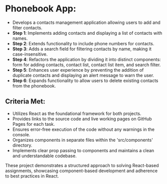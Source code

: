 # Phonebook App:
- Develops a contacts management application allowing users to add and filter contacts.
- **Step 1**: Implements adding contacts and displaying a list of contacts with names.
- **Step 2**: Extends functionality to include phone numbers for contacts.
- **Step 3**: Adds a search field for filtering contacts by name, making it case-insensitive.
- **Step 4**: Refactors the application by dividing it into distinct components: form for adding contacts, contact list, contact list item, and search filter.
- **Step 5**: Enhances user experience by preventing the addition of duplicate contacts and displaying an alert message to warn the user.
- **Step 6**: Expands functionality to allow users to delete existing contacts from the phonebook.

## Criteria Met:
- Utilizes React as the foundational framework for both projects.
- Provides links to the source code and live working pages on GitHub Pages for each task.
- Ensures error-free execution of the code without any warnings in the console.
- Organizes components in separate files within the 'src/components' directory.
- Implements clear prop passing to components and maintains a clean and understandable codebase.

These project demonstrates a structured approach to solving React-based assignments, showcasing component-based development and adherence to best practices in React.
